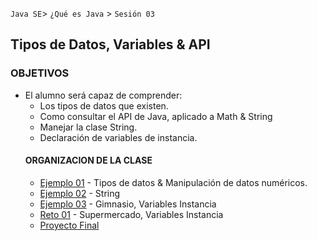 

`Java SE`> `¿Qué es Java` > `Sesión 03`

## Tipos de Datos, Variables & API

### OBJETIVOS 

<ul>
  <li type= disc> El alumno será capaz de comprender: 
  <ul>
   <li> Los tipos de datos que existen.
   <li> Como consultar el API de Java, aplicado a Math & String
   <li> Manejar la clase String.
   <li> Declaración de variables de instancia.  
</ul>

#### ORGANIZACION DE LA CLASE 

- [Ejemplo 01](Ejemplo-01) - Tipos de datos & Manipulación de datos numéricos.
- [Ejemplo 02](Ejemplo-02) - String
- [Ejemplo 03](Ejemplo-03) -  Gimnasio, Variables Instancia
- [Reto 01](Reto-01) - Supermercado, Variables Instancia
- [Proyecto Final](Proyecto)
